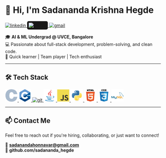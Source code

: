# 👋 Hi, I'm Sadananda Krishna Hegde

<a href="https://www.linkedin.com/in/sadananda-hegde/" target="_blank" rel="noreferrer">
  <img src="https://cdn.jsdelivr.net/gh/devicons/devicon/icons/linkedin/linkedin-original.svg" alt="linkedin" width="20" height="20"/>
</a>

<a href="https://github.com/sadananda_hegde" target="_blank" rel="noreferrer">
  <img src="https://img.icons8.com/windows/50/ffffff/github.png" alt="github" width="20" height="20" style="background-color:#181717; padding:5px; border-radius:5px;"/>
</a>




<a href="mailto:sadanandahonnavar@gmail.com" target="_blank" rel="noreferrer">
  <img src="https://ssl.gstatic.com/ui/v1/icons/mail/rfr/gmail.ico" alt="gmail" width="20" height="20"/>
</a>


🎓 **AI & ML Undergrad @ UVCE, Bangalore**  
💻 Passionate about full-stack development, problem-solving, and clean code.  
🚀 Quick learner | Team player | Tech enthusiast

---

## 🛠️ Tech Stack

<a href="https://www.cprogramming.com/" target="_blank" rel="noreferrer">
  <img src="https://raw.githubusercontent.com/devicons/devicon/master/icons/c/c-original.svg" alt="c" width="40" height="40"/>
</a>

<a href="https://www.w3schools.com/cpp/" target="_blank" rel="noreferrer">
  <img src="https://raw.githubusercontent.com/devicons/devicon/master/icons/cplusplus/cplusplus-original.svg" alt="cplusplus" width="40" height="40"/>
</a>
<a href="https://git-scm.com/" target="_blank" rel="noreferrer">
  <img src="https://www.vectorlogo.zone/logos/git-scm/git-scm-icon.svg" alt="git" width="40" height="40"/>
</a>
<a href="https://www.java.com" target="_blank" rel="noreferrer">
  <img src="https://raw.githubusercontent.com/devicons/devicon/master/icons/java/java-original.svg" alt="java" width="40" height="40"/>
</a>

<a href="https://developer.mozilla.org/en-US/docs/Web/JavaScript" target="_blank" rel="noreferrer">
  <img src="https://raw.githubusercontent.com/devicons/devicon/master/icons/javascript/javascript-original.svg" alt="javascript" width="40" height="40"/>
</a>
<a href="https://www.python.org" target="_blank" rel="noreferrer">
  <img src="https://raw.githubusercontent.com/devicons/devicon/master/icons/python/python-original.svg" alt="python" width="40" height="40"/>
</a>

<a href="https://www.w3.org/html/" target="_blank" rel="noreferrer">
  <img src="https://raw.githubusercontent.com/devicons/devicon/master/icons/html5/html5-original-wordmark.svg" alt="html5" width="40" height="40"/>
</a>

<a href="https://www.w3schools.com/css/" target="_blank" rel="noreferrer">
  <img src="https://raw.githubusercontent.com/devicons/devicon/master/icons/css3/css3-original-wordmark.svg" alt="css3" width="40" height="40"/>
</a>

<a href="https://www.mysql.com/" target="_blank" rel="noreferrer">
  <img src="https://raw.githubusercontent.com/devicons/devicon/master/icons/mysql/mysql-original-wordmark.svg" alt="mysql" width="40" height="40"/>
</a>


---



## 📫 Contact Me

Feel free to reach out if you're hiring, collaborating, or just want to connect!

📧 **sadanandahonnavar@gmail.com**  
🐙 **github.com/sadananda_hegde**
